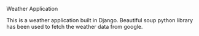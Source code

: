 Weather Application

This is a weather application built in Django. Beautiful soup python library has been used to fetch the weather data from google.
